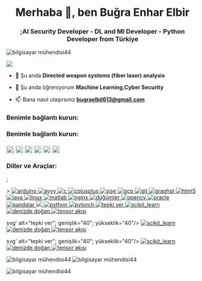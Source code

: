 
<h1 align="center">Merhaba 👋, ben Buğra Enhar Elbir</h1>
<h3 align="center"> ;AI Security Developer - DL and Ml Developer - Python Developer from Türkiye</h3>

<p align="left"> <img src="https://komarev.com/ghpvc/?username=computerengineer44&label=Profile%20views&color=0e75b6&style=flat" alt="bilgisayar mühendisi44"; /> </p>

<p align="left"> <a href="https://github.com/ryo-ma/github-profile-trophy"><img src="https://github-profile-trophy.vercel.app/?kullanıcı adı =bilgisayar mühendisi44quot; alt="bilgisayar mühendisi44"; /></a> </p>

- 🔭 Şu anda **Directed weapon systems (fiber laser) analysis**

- 🌱 Şu anda öğreniyorum **Machine Learning,Cyber Security**

- 📫 Bana nasıl ulaşırsınız **bugraelbil613@gmail.com**

<h3 align="left" ;>Benimle bağlantı kurun:</h3>
<h3 align="left">Benimle bağlantı kurun:</h3>
<p align="left">
<a href="https://linkedin.com/in/www.linkedin.com/in/buğra-enhar-elbir" target="_blank"><img align="middle" src="https://raw.githubusercontent.com/rahuldkjain/github-profile-readme-generator/master/src/images/icons/Social/linked-in-alt.svg" alt="www.linkedin.com/in/buğra-enhar-elbir" style="height: 20px; width: 20px;" /></a>
<a href="https://kaggle.com/codewriter44" target="_blank"><img align="middle" src="https://raw.githubusercontent.com/rahuldkjain/github-profile-readme-generator/master/src/images/icons/Social/kaggle.svg" alt="kod yazarı44" style="height: 20px; width: 20px;" /></a>
<a href="https://instagram.com/anormalpi̇yani̇st_" target="_blank"><img align="middle" src="https://raw.githubusercontent.com/rahuldkjain/github-profile-readme-generator/master/src/images/icons/Social/instagram.svg" alt="anormalpi̇yani̇st_" style="height: 20px; width: 20px;" /></a>
<a href="https://medium.com/@bugraenhar" target="_blank"><img align="middle" src="https://raw.githubusercontent.com/rahuldkjain/github-profile-readme-generator/master/src/images/icons/Social/medium.svg" alt="@bugraenhar" style="height: 20px; width: 20px;" /></a>
<a href="https://www.youtube.com/c/buğra enhar elbi̇r" target="_blank"><img align="middle" src="https://raw.githubusercontent.com/rahuldkjain/github-profile-readme-generator/master/src/images/icons/Social/youtube.svg" alt="buğra enhar elbi̇r" style="height: 20px; width: 20px;" /></a>
<a href="https://www.hackerrank.com/bugraelbil613" target="_blank"><img align="middle" src="https://raw.githubusercontent.com/rahuldkjain/github-profile-readme-generator/master/src/images/icons/Social/hackerrank.svg" alt="bugraelbil613" style="height: 20px; width: 20px;" /></a>
</p>

<h3 align="left">Diller ve Araçlar:</h3> ;
<p align="sol">> <a href="https://www.arduino.cc/" hedef="_blank" rel="noreferrer"> <img src="https://cdn.worldvectorlogo.com/logos/arduino-1.svg" alt="arduino"; genişlik="20"; yükseklik="20"/> </a> <a href="https://aws.amazon.com" hedef="_blank" rel="noreferrer"> <img src="https://raw.githubusercontent.com/devicons/devicon/master/icons/amazonwebservices/amazonwebservices-original-wordmark.svg" alt="ayyy"; genişlik="20"; yükseklik="20"/> </a> <a href="https://www.cprogramming.com/" hedef="_blank" rel="noreferrer"> <img src="https://raw.githubusercontent.com/devicons/devicon/master/icons/c/c-original.svg"; alt="c"; genişlik="20"; yükseklik="20"/> </a> <a href="https://www.w3schools.com/cpp/" hedef="_blank" rel="noreferrer"> <img src="https://raw.githubusercontent.com/devicons/devicon/master/icons/cplusplus/cplusplus-original.svg"; alt="cplusplus"; genişlik="20"; yükseklik="20"/> </a> <a href="https://flask.palletsprojects.com/" hedef="_blank" rel="noreferrer"> <img src="https://www.vectorlogo.zone/logos/pocoo_flask/pocoo_flask-icon.svg" alt="şişe"; genişlik="20"; yükseklik="20"/> </a> <a href="https://cloud.google.com" hedef="_blank" rel="noreferrer"> <img src="https://www.vectorlogo.zone/logos/google_cloud/google_cloud-icon.svg" alt="gcp"; genişlik="20"; yükseklik="20"/> </a> <a href="https://git-scm.com/" hedef="_blank" rel="noreferrer"> <img src="https://www.vectorlogo.zone/logos/git-scm/git-scm-icon.svg"; alt="git"; genişlik="20"; yükseklik="20"/> </a> <a href="https://graphql.org" hedef="_blank" rel="noreferrer"> <img src="https://www.vectorlogo.zone/logos/graphql/graphql-icon.svg"; alt="graphql"; genişlik="20"; yükseklik="20"/> </a> <a href="https://www.w3.org/html/" hedef="_blank" rel="noreferrer"> <img src="https://raw.githubusercontent.com/devicons/devicon/master/icons/html5/html5-original-wordmark.svg"; alt="html5" genişlik="20"; yükseklik="20"/> </a> <a href="https://www.java.com" hedef="_blank" rel="noreferrer"> <img src="https://raw.githubusercontent.com/devicons/devicon/master/icons/java/java-original.svg"; alt="java"; genişlik="20"; yükseklik="20"/> </a> <a href="https://www.linux.org/" hedef="_blank" rel="noreferrer"> <img src="https://raw.githubusercontent.com/devicons/devicon/master/icons/linux/linux-original.svg"; alt="linux"; genişlik="20"; yükseklik="20"/> </a> <a href="https://www.mathworks.com/" hedef="_blank" rel="noreferrer"> <img src="https://upload.wikimedia.org/wikipedia/commons/2/21/Matlab_Logo.png" alt="matlab"; genişlik="20"; yükseklik="20"/> </a> <a href="https://www.nginx.com" hedef="_blank" rel="noreferrer"> <img src="https://raw.githubusercontent.com/devicons/devicon/master/icons/nginx/nginx-original.svg"; alt="nginx"; genişlik="20"; yükseklik="20"/> </a> <a href="https://nodejs.org" hedef="_blank" rel="noreferrer"> <img src="https://raw.githubusercontent.com/devicons/devicon/master/icons/nodejs/nodejs-original-wordmark.svg"; alt="düğümler"; genişlik="20"; yükseklik="20"/> </a> <a href="https://opencv.org/" hedef="_blank" rel="noreferrer"> <img src="https://www.vectorlogo.zone/logos/opencv/opencv-icon.svg"; alt="opencv"; genişlik="20"; yükseklik="20"/> </a> <a href="https://www.oracle.com/" hedef="_blank" rel="noreferrer"> <img src="https://raw.githubusercontent.com/devicons/devicon/master/icons/oracle/oracle-original.svg"; alt="oracle"; genişlik="40"; yükseklik="40"/> </a> <a href="https://pandas.pydata.org/" hedef="_blank" rel="noreferrer"> <img src="https://raw.githubusercontent.com/devicons/devicon/2ae2a900d2f041da66e950e4d48052658d850630/icons/pandas/pandas-original.svg" alt="pandalar"; genişlik="20"; yükseklik="20"/> </a> <a href="https://www.postgresql.org" hedef="_blank" rel="noreferrer"> <img src="https://raw.githubusercontent.com/devicons/devicon/master/icons/postgresql/postgresql-original-wordmark.svg' alt="postgresql"; genişlik="20"; yükseklik="20"/> </a> <a href="https://www.python.org" hedef="_blank" rel="noreferrer"> <img src="https://raw.githubusercontent.com/devicons/devicon/master/icons/python/python-original.svg"; alt="python"; genişlik="20"; yükseklik="20"/> </a> <a href="https://pytorch.org/" hedef="_blank" rel="noreferrer"> <img src="https://www.vectorlogo.zone/logos/pytorch/pytorch-icon.svg"; alt="pytorch"; genişlik="20"; yükseklik="20"/> </a> <a href="https://reactjs.org/" hedef="_blank" rel="noreferrer"> <img src="https://raw.githubusercontent.com/devicons/devicon/master/icons/react/react-original-wordmark.svg"; alt="tepki ver"; genişlik="20"; yükseklik="20"/> </a> <a href="https://scikit-learn.org/" hedef="_blank" rel="noreferrer"> <img src="https://upload.wikimedia.org/wikipedia/commons/0/05/Scikit_learn_logo_small.svg" alt="scikit_learn" genişlik="40"; yükseklik="40"/> </a> <a href="https://seaborn.pydata.org/" hedef="_blank" rel="noreferrer"> <img src="https://seaborn.pydata.org/_images/logo-mark-lightbg.svg" alt="denizde doğan"; genişlik="40"; yükseklik="40"/> </a> <a href="https://www.tensorflow.org" hedef="_blank" rel="noreferrer"> <img src="https://www.vectorlogo.zone/logos/tensorflow/tensorflow-icon.svg" alt="tensor akışı"; genişlik="40"; yükseklik="40"/> </a> </p>svg' alt="tepki ver"; genişlik="40"; yükseklik="40"/> </a> <a href="https://scikit-learn.org/" hedef="_blank" rel="noreferrer"> <img src="https://upload.wikimedia.org/wikipedia/commons/0/05/Scikit_learn_logo_small.svg" alt="scikit_learn" genişlik="40"; yükseklik="40"/> </a> <a href="https://seaborn.pydata.org/" hedef="_blank" rel="noreferrer"> <img src="https://seaborn.pydata.org/_images/logo-mark-lightbg.svg" alt="denizde doğan"; genişlik="40"; yükseklik="40"/> </a> <a href="https://www.tensorflow.org" hedef="_blank" rel="noreferrer"> <img src="https://www.vectorlogo.zone/logos/tensorflow/tensorflow-icon.svg" alt="tensor akışı"; genişlik="40"; yükseklik="40"/> </a> </p>svg' alt="tepki ver"; genişlik="40"; yükseklik="40"/> </a> <a href="https://scikit-learn.org/" hedef="_blank" rel="noreferrer"> <img src="https://upload.wikimedia.org/wikipedia/commons/0/05/Scikit_learn_logo_small.svg" alt="scikit_learn" genişlik="40"; yükseklik="40"/> </a> <a href="https://seaborn.pydata.org/" hedef="_blank" rel="noreferrer"> <img src="https://seaborn.pydata.org/_images/logo-mark-lightbg.svg" alt="denizde doğan"; genişlik="40"; yükseklik="40"/> </a> <a href="https://www.tensorflow.org" hedef="_blank" rel="noreferrer"> <img src="https://www.vectorlogo.zone/logos/tensorflow/tensorflow-icon.svg" alt="tensor akışı"; genişlik="40"; yükseklik="40"/> </a> </p>

<p><img align="left"; src="https://github-readme-stats.vercel.app/api/top-langs?username=computerengineer44&show_icons=true&locale=en&layout=compact" alt="bilgisayar mühendisi44"; /></p>

<p> <img align="center" src="https://github-readme-stats.vercel.app/api?username=computerengineer44&show_icons=true&locale=tr"; alt="bilgisayar mühendisi44"; /></p>

<p><img align="center" src="https://github-readme-streak-stats.herokuapp.com/?user=computerengineer44&" alt="bilgisayar mühendisi44"; /></p>

